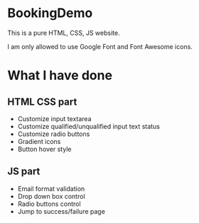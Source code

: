 # BookingDemo

This is a pure HTML, CSS, JS website.<br/>

I am only allowed to use Google Font and Font Awesome icons.


# What I have done
## HTML CSS part
- Customize input textarea
- Customize qualified/unqualified input text status
- Customize radio buttons
- Gradient icons
- Button hover style

## JS part
- Email format validation
- Drop down box control
- Radio buttons control
- Jump to success/failure page
